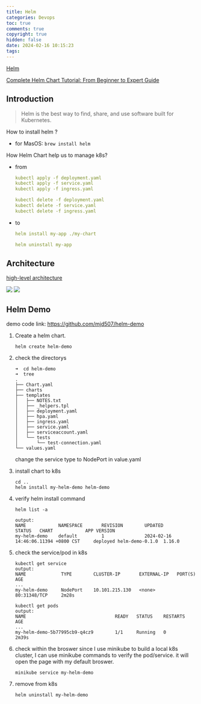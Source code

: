 ```yaml
---
title: Helm
categories: Devops
toc: true
comments: true
copyright: true
hidden: false
date: 2024-02-16 10:15:23
tags:
---
```


[Helm](https://helm.sh/)

[Complete Helm Chart Tutorial: From Beginner to Expert Guide](https://www.youtube.com/watch?v=DQk8HOVlumI&t=629s)

<!--more-->

## Introduction

> Helm is the best way to find, share, and use software built for Kubernetes.

How to install helm ?
- for MasOS: `brew install helm`

How Helm Chart help us to manage k8s?
- from
    ```yaml
    kubectl apply -f deployment.yaml
    kubectl apply -f service.yaml
    kubectl apply -f ingress.yaml

    kubectl delete -f deployment.yaml
    kubectl delete -f service.yaml
    kubectl delete -f ingress.yaml
    ```
- to
    ```yaml
    helm install my-app ./my-chart

    helm uninstall my-app
    ```


## Architecture

[high-level architecture](https://helm.sh/docs/topics/architecture/)

![](https://ctf-cci-com.imgix.net/1RfBA2XEK7nNjMmp3q2WFp/d1cd9dd07432694dd975f7e531609685/2023-03-16-image1.png?ixlib=rb-3.2.1&auto=format&fit=max&q=60&ch=DPR%2CWidth%2CViewport-Width%2CSave-Data&w=1500)
![](https://ctf-cci-com.imgix.net/4mpa9wPxoZ8GeAFCpoaryl/9b70f6c2bcd6a93f4692ed3806c4e30e/2023-03-16-image2.png?ixlib=rb-3.2.1&auto=format&fit=max&q=60&ch=DPR%2CWidth%2CViewport-Width%2CSave-Data&w=1500)


## Helm Demo

demo code link: https://github.com/mjd507/helm-demo

1. Create a helm chart.
    ```shell
    helm create helm-demo
    ```
2. check the directorys
    ```shell
    ➜  cd helm-demo
    ➜  tree
    .
    ├── Chart.yaml
    ├── charts
    ├── templates
    │   ├── NOTES.txt
    │   ├── _helpers.tpl
    │   ├── deployment.yaml
    │   ├── hpa.yaml
    │   ├── ingress.yaml
    │   ├── service.yaml
    │   ├── serviceaccount.yaml
    │   └── tests
    │       └── test-connection.yaml
    └── values.yaml
    ```
    change the service type to NodePort in value.yaml
3. install chart to k8s
    ```shell
    cd ..
    helm install my-helm-demo helm-demo
    ```
4. verify helm install command
    ```shell
    helm list -a

    output:
    NAME            NAMESPACE       REVISION        UPDATED                                 STATUS   CHART            APP VERSION
    my-helm-demo    default         1               2024-02-16 14:46:06.11394 +0800 CST     deployed helm-demo-0.1.0  1.16.0     
    ```
5. check the service/pod in k8s
    ```shell
    kubectl get service
    output:
    NAME             TYPE        CLUSTER-IP       EXTERNAL-IP   PORT(S)          AGE
    ...
    my-helm-demo     NodePort    10.101.215.130   <none>        80:31348/TCP     2m28s

    kubectl get pods
    output:
    NAME                                 READY   STATUS    RESTARTS        AGE
    ...
    my-helm-demo-5b77995cb9-q4cz9        1/1     Running   0               2m39s
    ```
6. check within the broswer
    since I use minikube to build a local k8s cluster, I can use minikube commands to verify the pod/service. it will open the page with my default broswer.
    ```shell
    minikube service my-helm-demo
    ```

7. remove from k8s
    ```shell
    helm uninstall my-helm-demo
    ```

